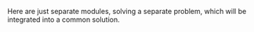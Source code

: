 Here are just separate modules, solving a separate problem,
which will be integrated into a common solution.
